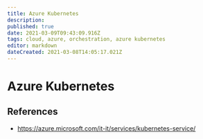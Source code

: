 ```yaml
---
title: Azure Kubernetes
description: 
published: true
date: 2021-03-09T09:43:09.916Z
tags: cloud, azure, orchestration, azure kubernetes
editor: markdown
dateCreated: 2021-03-08T14:05:17.021Z
---
```


# Azure Kubernetes
## References
- https://azure.microsoft.com/it-it/services/kubernetes-service/	